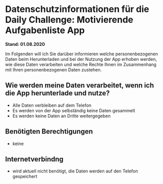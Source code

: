 # Datenschutzinformationen für die Daily Challenge: Motivierende Aufgabenliste App

**Stand: 01.08.2020**

Im Folgenden will ich Sie darüber informieren welche personenbezogenen Daten beim Herunterladen und bei der Nutzung der App erhoben werden, wie diese Daten verarbeiten und welche Rechte Ihnen im Zusammenhang mit Ihren personenbezogenen Daten zustehen.

## Wie werden meine Daten verarbeitet, wenn ich die App herunterlade und nutze?

- Alle Daten verbleiben auf dem Telefon
- Es werden von der App selbständig keine Daten gesammelt
- Es werden keine Daten an Dritte weitergegeben

## Benötigten Berechtigungen

- keine

## Internetverbindng

- wird aktuell nicht benötigt, die Daten werden auf den Telefon gespeichert
